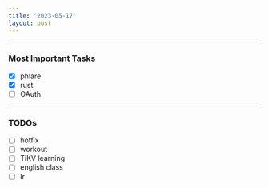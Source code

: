 ```yaml
---
title: '2023-05-17'
layout: post
---
```


---

### Most Important Tasks

- [x] phlare
- [x] rust
- [ ] OAuth

---

### TODOs

- [ ] hotfix
- [ ] workout
- [ ] TiKV learning
- [ ] english class
- [ ] lr
